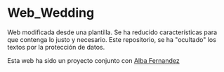# Web_Wedding
Web modificada desde una plantilla. Se ha reducido características para que contenga lo justo y necesario.
Este repositorio, se ha "ocultado" los textos por la protección de datos.

Esta web ha sido un proyecto conjunto con <a href="https://github.com/albafdez" target="_blank">Alba Fernandez</a>
